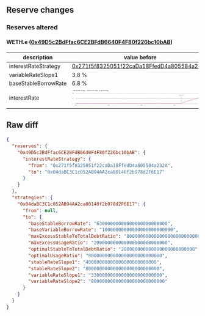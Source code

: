 ## Reserve changes

### Reserves altered

#### WETH.e ([0x49D5c2BdFfac6CE2BFdB6640F4F80f226bc10bAB](https://snowtrace.io/address/0x49D5c2BdFfac6CE2BFdB6640F4F80f226bc10bAB))

| description | value before | value after |
| --- | --- | --- |
| interestRateStrategy | [0x271f5f8325051f22caDa18FfedD4a805584a232A](https://snowtrace.io/address/0x271f5f8325051f22caDa18FfedD4a805584a232A) | [0x04daBC3C1c052AB94AA2ca80140f2b978d2F6E17](https://snowtrace.io/address/0x04daBC3C1c052AB94AA2ca80140f2b978d2F6E17) |
| variableRateSlope1 | 3.8 % | 3.3 % |
| baseStableBorrowRate | 6.8 % | 6.3 % |
| interestRate | ![before](/.assets/25b7cbb97d2012b141455f46ee9b3f7e0e40a4b0.svg) | ![after](/.assets/0503ddc95c9ff90b6308f1ba4175b90d670e81ed.svg) |

## Raw diff

```json
{
  "reserves": {
    "0x49D5c2BdFfac6CE2BFdB6640F4F80f226bc10bAB": {
      "interestRateStrategy": {
        "from": "0x271f5f8325051f22caDa18FfedD4a805584a232A",
        "to": "0x04daBC3C1c052AB94AA2ca80140f2b978d2F6E17"
      }
    }
  },
  "strategies": {
    "0x04daBC3C1c052AB94AA2ca80140f2b978d2F6E17": {
      "from": null,
      "to": {
        "baseStableBorrowRate": "63000000000000000000000000",
        "baseVariableBorrowRate": "10000000000000000000000000",
        "maxExcessStableToTotalDebtRatio": "800000000000000000000000000",
        "maxExcessUsageRatio": "200000000000000000000000000",
        "optimalStableToTotalDebtRatio": "200000000000000000000000000",
        "optimalUsageRatio": "800000000000000000000000000",
        "stableRateSlope1": "40000000000000000000000000",
        "stableRateSlope2": "800000000000000000000000000",
        "variableRateSlope1": "33000000000000000000000000",
        "variableRateSlope2": "800000000000000000000000000"
      }
    }
  }
}
```